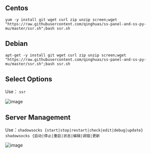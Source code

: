 Centos
---
```
yum -y install git wget curl zip unzip screen;wget "https://raw.githubusercontent.com/qinghuas/ss-panel-and-ss-py-mu/master/ssr.sh";bash ssr.sh
```

Debian
---
```
apt-get -y install git wget curl zip unzip screen;wget "https://raw.githubusercontent.com/qinghuas/ss-panel-and-ss-py-mu/master/ssr.sh";bash ssr.sh
```

Select Options
---
Use：
`ssr`  
  
![image](https://raw.githubusercontent.com/qinghuas/ss-panel-and-ss-py-mu/master/picture/ssr.png)

Server Management
---
Use：`shadowsocks {start|stop|restart|check|edit|debug|update}`  
`shadowsocks {启动|停止|重启|状态|编辑|调错|更新`  
  
![image](https://raw.githubusercontent.com/qinghuas/ss-panel-and-ss-py-mu/master/picture/shadowsocks_2.png)
